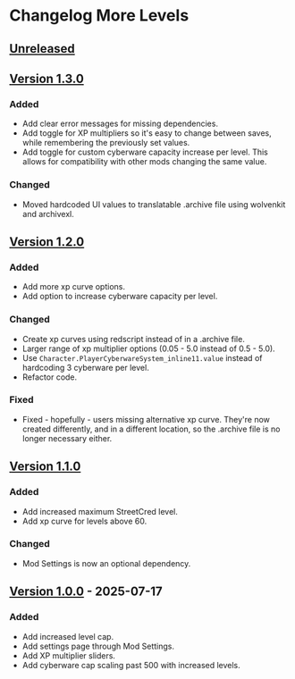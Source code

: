 # Changelog More Levels

## [Unreleased][unreleased]

## [Version 1.3.0][1.3.0]

### Added

- Add clear error messages for missing dependencies.
- Add toggle for XP multipliers so it's easy to change between saves, while remembering the previously set values.
- Add toggle for custom cyberware capacity increase per level. This allows for compatibility with other mods changing the same value.

### Changed

- Moved hardcoded UI values to translatable .archive file using wolvenkit and archivexl.

## [Version 1.2.0][1.2.0]

### Added

- Add more xp curve options.
- Add option to increase cyberware capacity per level.

### Changed

- Create xp curves using redscript instead of in a .archive file.
- Larger range of xp multiplier options (0.05 - 5.0 instead of 0.5 - 5.0).
- Use `Character.PlayerCyberwareSystem_inline11.value` instead of hardcoding 3 cyberware per level.
- Refactor code.

### Fixed

- Fixed - hopefully - users missing alternative xp curve. They're now created differently, and in a different location, so the .archive file is no longer necessary either. 

## [Version 1.1.0][1.1.0]

### Added

- Add increased maximum StreetCred level.
- Add xp curve for levels above 60.

### Changed

- Mod Settings is now an optional dependency.

## [Version 1.0.0][1.0.0] - 2025-07-17

### Added

- Add increased level cap.
- Add settings page through Mod Settings.
- Add XP multiplier sliders.
- Add cyberware cap scaling past 500 with increased levels.

[unreleased]: https://github.com/Dunc4nNT/cyberpunk-2077-modding/compare/morelevels-1.3.0...HEAD
[1.3.0]: https://github.com/Dunc4nNT/cyberpunk-2077-modding/compare/morelevels-1.2.0...morelevels-1.3.0
[1.2.0]: https://github.com/Dunc4nNT/cyberpunk-2077-modding/compare/morelevels-1.1.0...morelevels-1.2.0
[1.1.0]: https://github.com/Dunc4nNT/cyberpunk-2077-modding/compare/morelevels-1.0.0...morelevels-1.1.0
[1.0.0]: https://github.com/Dunc4nNT/cyberpunk-2077-modding/releases/tag/morelevels-1.0.0
